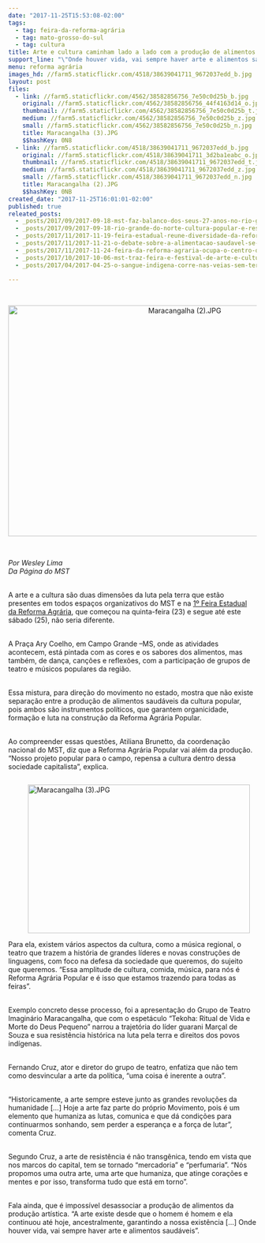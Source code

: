 ```yaml
---
date: "2017-11-25T15:53:08-02:00"
tags:
  - tag: feira-da-reforma-agrária
  - tag: mato-grosso-do-sul
  - tag: cultura
title: Arte e cultura caminham lado a lado com a produção de alimentos saudáveis
support_line: "\"Onde houver vida, vai sempre haver arte e alimentos saudáveis”, afirma Fernando Cruz, do Grupo de Teatro Imaginário Maracangalha."
menu: reforma agrária
images_hd: //farm5.staticflickr.com/4518/38639041711_9672037edd_b.jpg
layout: post
files:
  - link: //farm5.staticflickr.com/4562/38582856756_7e50c0d25b_b.jpg
    original: //farm5.staticflickr.com/4562/38582856756_44f4163d14_o.jpg
    thumbnail: //farm5.staticflickr.com/4562/38582856756_7e50c0d25b_t.jpg
    medium: //farm5.staticflickr.com/4562/38582856756_7e50c0d25b_z.jpg
    small: //farm5.staticflickr.com/4562/38582856756_7e50c0d25b_n.jpg
    title: Maracangalha (3).JPG
    $$hashKey: 0N8
  - link: //farm5.staticflickr.com/4518/38639041711_9672037edd_b.jpg
    original: //farm5.staticflickr.com/4518/38639041711_3d2ba1eabc_o.jpg
    thumbnail: //farm5.staticflickr.com/4518/38639041711_9672037edd_t.jpg
    medium: //farm5.staticflickr.com/4518/38639041711_9672037edd_z.jpg
    small: //farm5.staticflickr.com/4518/38639041711_9672037edd_n.jpg
    title: Maracangalha (2).JPG
    $$hashKey: 0NB
created_date: "2017-11-25T16:01:01-02:00"
published: true
releated_posts:
  - _posts/2017/09/2017-09-18-mst-faz-balanco-dos-seus-27-anos-no-rio-grande-do-norte.md
  - _posts/2017/09/2017-09-18-rio-grande-do-norte-cultura-popular-e-resistencia-sem-terra.md
  - _posts/2017/11/2017-11-19-feira-estadual-reune-diversidade-da-reforma-agraria-no-ms.md
  - _posts/2017/11/2017-11-21-o-debate-sobre-a-alimentacao-saudavel-se-constitui-em-uma-ferramenta-de-luta-para-nos.md
  - _posts/2017/11/2017-11-24-feira-da-reforma-agraria-ocupa-o-centro-do-campo-grande-com-alimentos-saudaveis.md
  - _posts/2017/10/2017-10-06-mst-traz-feira-e-festival-de-arte-e-cultura-da-reforma-agraria-para-bh.md
  - _posts/2017/04/2017-04-25-o-sangue-indigena-corre-nas-veias-sem-terra.md

---
```

<p>&nbsp;</p>

<p style="text-align:center"><img alt="Maracangalha (2).JPG" height="468" src="//farm5.staticflickr.com/4518/38639041711_9672037edd_b.jpg" width="700" /></p>

<p>&nbsp;</p>

<p><em>Por Wesley Lima<br />
Da P&aacute;gina do MST</em></p>

<p><br />
A arte e a cultura s&atilde;o duas dimens&otilde;es da luta pela terra que est&atilde;o presentes em todos espa&ccedil;os organizativos do MST e na <a href="https://web.facebook.com/events/147995789286922/">1&ordm; Feira Estadual da Reforma Agr&aacute;ria</a>, que come&ccedil;ou na quinta-feira (23) e segue at&eacute; este s&aacute;bado (25), n&atilde;o seria diferente.</p>

<p><br />
A Pra&ccedil;a Ary Coelho, em Campo Grande &ndash;MS, onde as atividades acontecem, est&aacute; pintada com as cores e os sabores dos alimentos, mas tamb&eacute;m, de dan&ccedil;a, can&ccedil;&otilde;es e reflex&otilde;es, com a participa&ccedil;&atilde;o de grupos de teatro e m&uacute;sicos populares da regi&atilde;o.</p>

<p><br />
Essa mistura, para dire&ccedil;&atilde;o do movimento no estado, mostra que n&atilde;o existe separa&ccedil;&atilde;o entre a produ&ccedil;&atilde;o de alimentos saud&aacute;veis da cultura popular, pois ambos s&atilde;o instrumentos pol&iacute;ticos, que garantem organicidade, forma&ccedil;&atilde;o e luta na constru&ccedil;&atilde;o da Reforma Agr&aacute;ria Popular.</p>

<p><br />
Ao compreender essas quest&otilde;es, Atiliana Brunetto, da coordena&ccedil;&atilde;o nacional do MST, diz que a Reforma Agr&aacute;ria Popular vai al&eacute;m da produ&ccedil;&atilde;o. &ldquo;Nosso projeto popular para o campo, repensa a cultura dentro dessa sociedade capitalista&rdquo;, explica.</p>

<figure class="image" style="float:left"><img alt="Maracangalha (3).JPG" height="301" src="//farm5.staticflickr.com/4562/38582856756_7e50c0d25b_b.jpg" width="450" />
<figcaption></figcaption>
</figure>

<p><br />
Para ela, existem v&aacute;rios aspectos da cultura, como a m&uacute;sica regional, o teatro que trazem a hist&oacute;ria de grandes l&iacute;deres e novas constru&ccedil;&otilde;es de linguagens, com foco na defesa da sociedade que queremos, do sujeito que queremos. &ldquo;Essa amplitude de cultura, comida, m&uacute;sica, para n&oacute;s &eacute; Reforma Agr&aacute;ria Popular e &eacute; isso que estamos trazendo para todas as feiras&rdquo;.</p>

<p><br />
Exemplo concreto desse processo, foi a apresenta&ccedil;&atilde;o do Grupo de Teatro Imagin&aacute;rio Maracangalha, que com o espet&aacute;culo &ldquo;Tekoha: Ritual de Vida e Morte do Deus Pequeno&rdquo; narrou a trajet&oacute;ria do l&iacute;der guarani Mar&ccedil;al de Souza e sua resist&ecirc;ncia hist&oacute;rica na luta pela terra e direitos dos povos ind&iacute;genas.</p>

<p><br />
Fernando Cruz, ator e diretor do grupo de teatro, enfatiza que n&atilde;o tem como desvincular a arte da pol&iacute;tica, &ldquo;uma coisa &eacute; inerente a outra&rdquo;.</p>

<p><br />
&ldquo;Historicamente, a arte sempre esteve junto as grandes revolu&ccedil;&otilde;es da humanidade [...] Hoje a arte faz parte do pr&oacute;prio Movimento, pois &eacute; um elemento que humaniza as lutas, comunica e que d&aacute; condi&ccedil;&otilde;es para continuarmos sonhando, sem perder a esperan&ccedil;a e a for&ccedil;a de lutar&rdquo;, comenta Cruz.</p>

<p><br />
Segundo Cruz, a arte de resist&ecirc;ncia &eacute; n&atilde;o transg&ecirc;nica, tendo em vista que nos marcos do capital, tem se tornado &ldquo;mercadoria&rdquo; e &ldquo;perfumaria&rdquo;. &ldquo;N&oacute;s propomos uma outra arte, uma arte que humaniza, que atinge cora&ccedil;&otilde;es e mentes e por isso, transforma tudo que est&aacute; em torno&rdquo;.</p>

<p><br />
Fala ainda, que &eacute; imposs&iacute;vel desassociar a produ&ccedil;&atilde;o de alimentos da produ&ccedil;&atilde;o art&iacute;stica. &ldquo;A arte existe desde que o homem &eacute; homem e ela continuou at&eacute; hoje, ancestralmente, garantindo a nossa exist&ecirc;ncia [...] Onde houver vida, vai sempre haver arte e alimentos saud&aacute;veis&rdquo;.</p>
